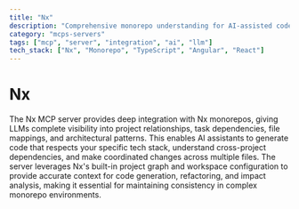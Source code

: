 ```yaml
---
title: "Nx"
description: "Comprehensive monorepo understanding for AI-assisted code generation, impact analysis, and architectural context in Nx workspaces."
category: "mcps-servers"
tags: ["mcp", "server", "integration", "ai", "llm"]
tech_stack: ["Nx", "Monorepo", "TypeScript", "Angular", "React"]
---
```


# Nx

The Nx MCP server provides deep integration with Nx monorepos, giving LLMs complete visibility into project relationships, task dependencies, file mappings, and architectural patterns. This enables AI assistants to generate code that respects your specific tech stack, understand cross-project dependencies, and make coordinated changes across multiple files. The server leverages Nx's built-in project graph and workspace configuration to provide accurate context for code generation, refactoring, and impact analysis, making it essential for maintaining consistency in complex monorepo environments.
